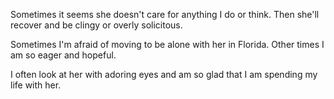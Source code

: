 Sometimes it seems she doesn't care for anything I do or think. Then she'll recover and be clingy or overly solicitous.

Sometimes I'm afraid of moving to be alone with her in Florida. Other times I am so eager and hopeful.

I often look at her with adoring eyes and am so glad that I am spending my life with her.